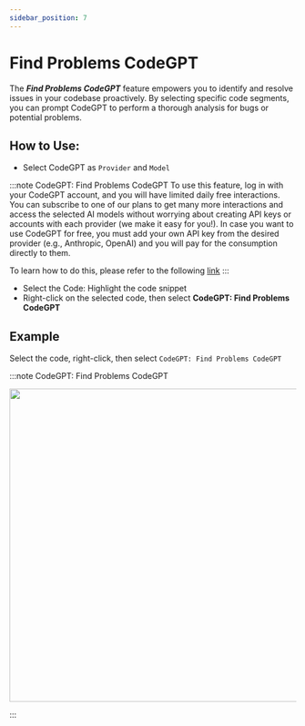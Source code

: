 ```yaml
---
sidebar_position: 7
---
```


# Find Problems CodeGPT

The ***Find Problems CodeGPT*** feature empowers you to identify and resolve issues in your codebase proactively. By selecting specific code segments, you can prompt CodeGPT to perform a thorough analysis for bugs or potential problems.

## How to Use:
- Select CodeGPT as `Provider`  and `Model`
  
:::note CodeGPT: Find Problems CodeGPT
To use this feature, log in with your CodeGPT account, and you will have limited daily free interactions. You can subscribe to one of our plans to get many more interactions and access the selected AI models without worrying about creating API keys or accounts with each provider (we make it easy for you!). In case you want to use CodeGPT for free, you must add your own API key from the desired provider (e.g., Anthropic, OpenAI) and you will pay for the consumption directly to them.

To learn how to do this, please refer to the following [link](https://help.codegpt.co/en/articles/9939744-connect-codegpt-to-vscode)
:::
- Select the Code: Highlight the code snippet
- Right-click on the selected code, then select **CodeGPT: Find Problems CodeGPT**

## Example
Select the code, right-click, then select `CodeGPT: Find Problems CodeGPT`

:::note CodeGPT: Find Problems CodeGPT
<p align="center">
  <img width="850" height="550" src="https://github.com/JudiniLabs/code-gpt-docs/assets/37567214/0f5b4840-5e56-4d8b-a626-e0114ba7f408" />
</p>
:::




